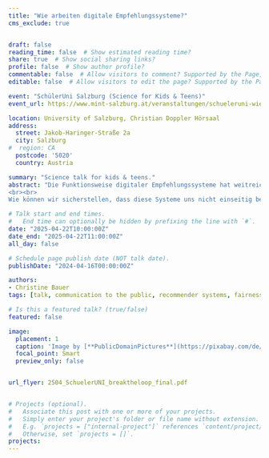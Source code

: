 ```yaml
---
title: "Wie arbeiten digitale Empfehlungssysteme?"
cms_exclude: true


draft: false
reading_time: false  # Show estimated reading time?
share: true  # Show social sharing links?
profile: false  # Show author profile?
commentable: false  # Allow visitors to comment? Supported by the Page, Post, and Docs content types.
editable: false  # Allow visitors to edit the page? Supported by the Page, Post, and Docs content types.

event: "SchülerUni Salzburg (Science for Kids & Teens)"
event_url: https://www.mint-salzburg.at/veranstaltungen/schueleruni-wie-arbeiten-digitale-empfehlungssysteme/

location: University of Salzburg, Christian Doppler Hörsaal
address:
  street: Jakob-Haringer-Straße 2a
  city: Salzburg
#  region: CA
  postcode: '5020'
  country: Austria

summary: "Science talk for kids & teens."
abstract: "Die Funktionsweise digitaler Empfehlungssysteme hat weitreichende Folgen in unserer modernen Welt. Diese Systeme, die wir täglich auf Plattformen wie YouTube, Amazon und Netflix erleben, basieren auf komplexen Algorithmen, die unser Verhalten analysieren und darauf basierend maßgeschneidert Inhalte vorschlagen.
<br><br>
Wie können wir sicherstellen, dass diese Systeme uns nicht einseitig beeinflussen und uns wirklich neue, bereichernde Inhalte präsentieren? Univ.-Prof. Mag. DI Dr. Christine Bauer vom Fachbereich Artificial Intelligence and Human Interfaces beleuchtet verschiedene Facetten dieses Themas: Neben der Transparenz und Erklärbarkeit der Algorithmen ist auch die Minimierung unerwünschter Einflüsse sehr wichtig. Dafür ist bereits ein Verantwortungsbewusstsein in der Entwicklung gefragt, denn so können unerwünschte Verhaltensweisen frühzeitig korrigiert werden und es kann auch gelingen, den digitalen Raum diverser und inklusiver zu gestalten."

# Talk start and end times.
#   End time can optionally be hidden by prefixing the line with `#`.
date: "2025-04-22T10:00:00Z"
date_end: "2025-04-22T11:00:00Z"
all_day: false

# Schedule page publish date (NOT talk date).
publishDate: "2024-04-16T00:00:00Z"

authors:
- Christine Bauer
tags: [talk, communication to the public, recommender systems, fairness, filter bubble, biases, music recommender systems]

# Is this a featured talk? (true/false)
featured: false

image:
  placement: 1
  caption: 'Image by [**PublicDomainPictures**](https://pixabay.com/de/users/14/) from [**Pixabay**](https://pixabay.com/photos/recommend-icon-thumb-like-black-315914/).'
  focal_point: Smart
  preview_only: false


url_flyer: 2504_SchuelerUNI_breaktheloop_final.pdf


# Projects (optional).
#   Associate this post with one or more of your projects.
#   Simply enter your project's folder or file name without extension.
#   E.g. `projects = ["internal-project"]` references `content/project/deep-learning/index.md`.
#   Otherwise, set `projects = []`.
projects:
---
```


